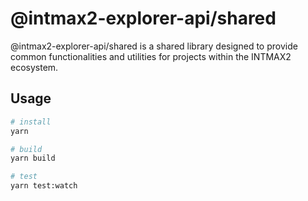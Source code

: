 # @intmax2-explorer-api/shared

@intmax2-explorer-api/shared is a shared library designed to provide common functionalities and utilities for projects within the INTMAX2 ecosystem.

## Usage

```bash
# install
yarn

# build
yarn build

# test
yarn test:watch
```
